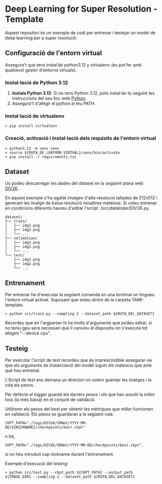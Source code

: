 # Deep Learning for Super Resolution - Template 

Aquest repositori és un exemple de codi per entrenar i testejar un model de deep learning per a super resolució.

## Configuració de l'entorn virtual

Assegura't que tens instal·lat python3.12 y virtualenv (es pot fer amb qualsevol gestor d'entorns virtuals).

### Instal·lació de Python 3.12

1. **Instala Python 3.12**: Si no tens Python 3.12, pots instal·lar-lo seguint les instruccions del seu lloc web [Python](https://www.python.org/downloads/).
2. Assegura't d'afegir el python al teu PATH.

### Instal·lació de virtualenv
```plaintext
> pip install virtualenv
```
### Creació, activació i instal·lació dels requisits de l'entorn virtual
```plaintext
> python3.12 -m venv venv
> source ${RUTA_DE_LENTORN_VIRTUAL}/venv/bin/activate
> pip install -r requirements.txt
```

## Dataset

Us podeu descarregar les dades del dataset en la següent plana web [DIV2K](https://data.vision.ee.ethz.ch/cvl/DIV2K/).

En aquest exemple s'ha agafat imatges d'alta resolució tallades de 512x512 i generam les imatge de baixa resolució nosaltres mateixos.
Si voleu entrenar en condicions diferents haureu d'editar l'script ./src/dataloder/DIV2K.py.

```plaintext
dataset/
├── train/
│   ├── img1.png
│   ├── img2.png
│   └── ...
├── validation/
│   ├── img1.png
│   ├── img2.png
│   └── ...
└── test/
    ├── img1.png
    ├── img2.png
    └── ...
```
## Entrenament

Per entrenar he d'executar la següent comanda en una terminal on tingueu l'entorn virtual activat. Suposant que esteu dintre de la carpeta TAMI-template.
```plaintext
> python src/train.py --sampling 2 --dataset_path ${RUTA_DEL_DATASET}
```
Recordeu que en l'argparser hi ha molts d'arguments que podeu editar, si no teniu gpu serà necessari que li canvieu el dispositiu on s'executa tot afegint "--device cpu".

## Testeig

Per executar l'script de test recordeu que és imprescindible assegurar-se que els arguments de instanciació del model siguin els mateixos que amb què heu entrenat.

L'Script de test ens demana un directori on volem guardar les imatges i la ruta als pesos.

Per defecte el logger guarda els darrers pesos i els que han assolit la millor loss (la més baixa) en el conjunt de validació.

Utilitzem els pesos del best per obtenir les mètriques que millor funcionen en validació.
Els pesos es guardaran a la següent ruta:

```plaintext
CKPT_PATH="./logs/DIV2K/SRNet/YYYY-MM-DD/${NICKNAME}/checkpoints/best.ckpt"
```
o bé,
```plaintext
CKPT_PATH="./logs/DIV2K/SRNet/YYYY-MM-DD/checkpoints/best.ckpt",
```
si no heu introduit cap nickname durant l'entrenament.

Exemple d'execució del testing:
```plaintext
> python src/test.py --ckpt_path ${CKPT_PATH} --output_path ${IMAGE_DIR} --sampling 2 --dataset_path ${RUTA_DEL_DATASET}
```


